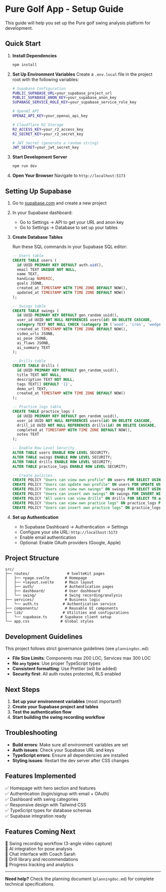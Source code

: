 # Pure Golf App - Setup Guide

This guide will help you set up the Pure golf swing analysis platform for development.

## Quick Start

1. **Install Dependencies**
   ```bash
   npm install
   ```

2. **Set Up Environment Variables**
   Create a `.env.local` file in the project root with the following variables:

   ```bash
   # Supabase Configuration
   PUBLIC_SUPABASE_URL=your_supabase_project_url
   PUBLIC_SUPABASE_ANON_KEY=your_supabase_anon_key
   SUPABASE_SERVICE_ROLE_KEY=your_supabase_service_role_key

   # OpenAI API
   OPENAI_API_KEY=your_openai_api_key

   # Cloudflare R2 Storage
   R2_ACCESS_KEY=your_r2_access_key  
   R2_SECRET_KEY=your_r2_secret_key

   # JWT Secret (generate a random string)
   JWT_SECRET=your_jwt_secret_key
   ```

3. **Start Development Server**
   ```bash
   npm run dev
   ```

4. **Open Your Browser**
   Navigate to `http://localhost:5173`

## Setting Up Supabase

1. Go to [supabase.com](https://supabase.com) and create a new project
2. In your Supabase dashboard:
   - Go to Settings → API to get your URL and anon key
   - Go to Settings → Database to set up your tables

3. **Create Database Tables**
   
   Run these SQL commands in your Supabase SQL editor:

   ```sql
   -- Users table
   CREATE TABLE users (
     id UUID PRIMARY KEY DEFAULT auth.uid(),
     email TEXT UNIQUE NOT NULL,
     name TEXT,
     handicap NUMERIC,
     goals JSONB,
     created_at TIMESTAMP WITH TIME ZONE DEFAULT NOW(),
     updated_at TIMESTAMP WITH TIME ZONE DEFAULT NOW()
   );

   -- Swings table  
   CREATE TABLE swings (
     id UUID PRIMARY KEY DEFAULT gen_random_uuid(),
     user_id UUID NOT NULL REFERENCES users(id) ON DELETE CASCADE,
     category TEXT NOT NULL CHECK (category IN ('wood', 'iron', 'wedge', 'chip', 'putt')),
     created_at TIMESTAMP WITH TIME ZONE DEFAULT NOW(),
     video_urls JSONB,
     ai_pose JSONB,
     ai_flaws JSONB,
     ai_summary TEXT
   );

   -- Drills table
   CREATE TABLE drills (
     id UUID PRIMARY KEY DEFAULT gen_random_uuid(),
     title TEXT NOT NULL,
     description TEXT NOT NULL,
     tags TEXT[] DEFAULT '{}',
     demo_url TEXT,
     created_at TIMESTAMP WITH TIME ZONE DEFAULT NOW()
   );

   -- Practice logs table
   CREATE TABLE practice_logs (
     id UUID PRIMARY KEY DEFAULT gen_random_uuid(),
     user_id UUID NOT NULL REFERENCES users(id) ON DELETE CASCADE,
     drill_id UUID NOT NULL REFERENCES drills(id) ON DELETE CASCADE,
     completed_at TIMESTAMP WITH TIME ZONE DEFAULT NOW(),
     notes TEXT
   );

   -- Enable Row Level Security
   ALTER TABLE users ENABLE ROW LEVEL SECURITY;
   ALTER TABLE swings ENABLE ROW LEVEL SECURITY;
   ALTER TABLE drills ENABLE ROW LEVEL SECURITY;
   ALTER TABLE practice_logs ENABLE ROW LEVEL SECURITY;

   -- Create policies
   CREATE POLICY "Users can view own profile" ON users FOR SELECT USING (auth.uid() = id);
   CREATE POLICY "Users can update own profile" ON users FOR UPDATE USING (auth.uid() = id);
   CREATE POLICY "Users can view own swings" ON swings FOR SELECT USING (auth.uid() = user_id);
   CREATE POLICY "Users can insert own swings" ON swings FOR INSERT WITH CHECK (auth.uid() = user_id);
   CREATE POLICY "All users can view drills" ON drills FOR SELECT TO authenticated;
   CREATE POLICY "Users can view own practice logs" ON practice_logs FOR SELECT USING (auth.uid() = user_id);
   CREATE POLICY "Users can insert own practice logs" ON practice_logs FOR INSERT WITH CHECK (auth.uid() = user_id);
   ```

4. **Set up Authentication**
   - In Supabase Dashboard → Authentication → Settings
   - Configure your site URL: `http://localhost:5173`
   - Enable email authentication
   - Optional: Enable OAuth providers (Google, Apple)

## Project Structure

```
src/
├── routes/                 # SvelteKit pages
│   ├── +page.svelte       # Homepage
│   ├── +layout.svelte     # Main layout
│   ├── auth/              # Authentication pages
│   ├── dashboard/         # User dashboard
│   └── swing/             # Swing recording/analysis
├── services/              # Business logic
│   └── auth.ts           # Authentication service
├── components/            # Reusable UI components
├── lib/                  # Utilities and configurations
│   └── supabase.ts      # Supabase client setup
└── app.css              # Global styles
```

## Development Guidelines

This project follows strict governance guidelines (see `planningdoc.md`):

- **File Size Limits**: Components max 200 LOC, Services max 300 LOC
- **No `any` types**: Use proper TypeScript types
- **Consistent formatting**: Use Prettier (will be added)
- **Security first**: All auth routes protected, RLS enabled

## Next Steps

1. **Set up your environment variables** (most important!)
2. **Create your Supabase project and tables**
3. **Test the authentication flow**
4. **Start building the swing recording workflow**

## Troubleshooting

- **Build errors**: Make sure all environment variables are set
- **Auth issues**: Check your Supabase URL and keys
- **TypeScript errors**: Ensure all dependencies are installed
- **Styling issues**: Restart the dev server after CSS changes

## Features Implemented

✅ Homepage with hero section and features  
✅ Authentication (login/signup with email + OAuth)  
✅ Dashboard with swing categories  
✅ Responsive design with Tailwind CSS  
✅ TypeScript types for database schemas  
✅ Supabase integration ready  

## Features Coming Next

🔄 Swing recording workflow (3-angle video capture)  
🔄 AI integration for pose analysis  
🔄 Chat interface with Coach Sarah  
🔄 Drill library and recommendations  
🔄 Progress tracking and analytics  

---

**Need help?** Check the planning document (`planningdoc.md`) for complete technical specifications. 